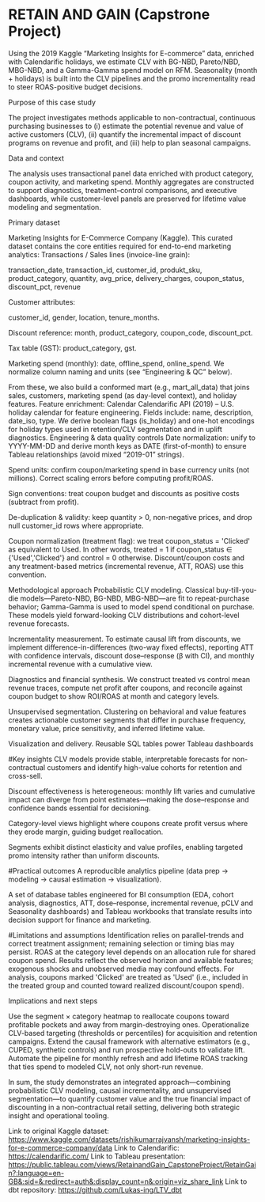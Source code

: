 # RETAIN AND GAIN (Capstrone Project)

Using the 2019 Kaggle “Marketing Insights for E-commerce” data, enriched with Calendarific holidays, we estimate CLV with BG-NBD, Pareto/NBD, MBG-NBD, and a Gamma-Gamma spend model on RFM. Seasonality (month + holidays) is built into the CLV pipelines and the promo incrementality read to steer ROAS-positive budget decisions.

Purpose of this case study

 The project investigates methods applicable to non-contractual, continuous purchasing businesses to (i) estimate the potential revenue and value of active customers (CLV), (ii) quantify the incremental impact of discount programs on revenue and profit, and (iii) help to plan seasonal campaigns.

Data and context

The analysis uses transactional panel data enriched with product category, coupon activity, and marketing spend. Monthly aggregates are constructed to support diagnostics, treatment–control comparisons, and executive dashboards, while customer-level panels are preserved for lifetime value modeling and segmentation.

Primary dataset

Marketing Insights for E-Commerce Company (Kaggle). This curated dataset contains the core entities required for end-to-end marketing analytics:
Transactions / Sales lines (invoice-line grain):

 transaction_date, transaction_id, customer_id, produkt_sku, product_category, quantity, avg_price, delivery_charges, coupon_status, discount_pct, revenue 

Customer attributes:

 customer_id, gender, location, tenure_months.

Discount reference:
 month, product_category, coupon_code, discount_pct.

Tax table (GST):
 product_category, gst.


Marketing spend (monthly):
 date, offline_spend, online_spend.
 We normalize column naming and units (see “Engineering & QC” below).


From these, we also build a conformed mart (e.g., mart_all_data) that joins sales, customers, marketing spend (as day-level context), and holiday features.
Feature enrichment: Calendar
Calendarific API (2019) – U.S. holiday calendar for feature engineering. Fields include:
name, description, date_iso, type.
 We derive boolean flags (is_holiday) and one-hot encodings for holiday types used in retention/CLV segmentation and in uplift diagnostics.
Engineering & data quality controls
Date normalization: unify to YYYY-MM-DD and derive month keys as DATE (first-of-month) to ensure Tableau relationships (avoid mixed “2019-01” strings).


Spend units: confirm coupon/marketing spend in base currency units (not millions). Correct scaling errors before computing profit/ROAS.


Sign conventions: treat coupon budget and discounts as positive costs (subtract from profit).


De-duplication & validity: keep quantity > 0, non-negative prices, and drop null customer_id rows where appropriate.

Coupon normalization (treatment flag): we treat coupon_status = 'Clicked' as equivalent to Used. In other words, treated = 1 if coupon_status ∈ {'Used','Clicked'} and control = 0 otherwise. Discount/coupon costs and any treatment-based metrics (incremental revenue, ATT, ROAS) use this convention.


Methodological approach
Probabilistic CLV modeling. Classical buy-till-you-die models—Pareto-NBD, BG-NBD, MBG-NBD—are fit to repeat-purchase behavior; Gamma-Gamma is used to model spend conditional on purchase. These models yield forward-looking CLV distributions and cohort-level revenue forecasts.

Incrementality measurement. To estimate causal lift from discounts, we implement difference-in-differences (two-way fixed effects), reporting ATT with confidence intervals, discount dose–response (β with CI), and monthly incremental revenue with a cumulative view.


Diagnostics and financial synthesis. We construct treated vs control mean revenue traces, compute net profit after coupons, and reconcile against coupon budget to show ROI/ROAS at month and category levels.


Unsupervised segmentation. Clustering on behavioral and value features creates actionable customer segments that differ in purchase frequency, monetary value, price sensitivity, and inferred lifetime value.


Visualization and delivery. Reusable SQL tables power Tableau dashboards


#Key insights 
CLV models provide stable, interpretable forecasts for non-contractual customers and identify high-value cohorts for retention and cross-sell.

Discount effectiveness is heterogeneous: monthly lift varies and cumulative impact can diverge from point estimates—making the dose–response and confidence bands essential for decisioning.

Category-level views highlight where coupons create profit versus where they erode margin, guiding budget reallocation.

Segments exhibit distinct elasticity and value profiles, enabling targeted promo intensity rather than uniform discounts.


#Practical outcomes
A reproducible analytics pipeline (data prep → modeling → causal estimation → visualization).

A set of database tables engineered for BI consumption (EDA, cohort analysis, diagnostics, ATT, dose–response, incremental revenue, pCLV and Seasonality dashboards) and Tableau workbooks that translate results into decision support for finance and marketing.


#Limitations and assumptions
Identification relies on parallel-trends and correct treatment assignment; remaining selection or timing bias may persist.
ROAS at the category level depends on an allocation rule for shared coupon spend.
Results reflect the observed horizon and available features; exogenous shocks and unobserved media may confound effects.
For analysis, coupons marked 'Clicked' are treated as 'Used' (i.e., included in the treated group and counted toward realized discount/coupon spend).


Implications and next steps

Use the segment × category heatmap to reallocate coupons toward profitable pockets and away from margin-destroying ones.
Operationalize CLV-based targeting (thresholds or percentiles) for acquisition and retention campaigns.
Extend the causal framework with alternative estimators (e.g., CUPED, synthetic controls) and run prospective hold-outs to validate lift.
Automate the pipeline for monthly refresh and add lifetime ROAS tracking that ties spend to modeled CLV, not only short-run revenue.

In sum, the study demonstrates an integrated approach—combining probabilistic CLV modeling, causal incrementality, and unsupervised segmentation—to quantify customer value and the true financial impact of discounting in a non-contractual retail setting, delivering both strategic insight and operational tooling.


Link to original Kaggle dataset: https://www.kaggle.com/datasets/rishikumarrajvansh/marketing-insights-for-e-commerce-company/data
Link to Calendarific: https://calendarific.com/
Link to Tableau presentation: https://public.tableau.com/views/RetainandGain_CapstoneProject/RetainGain?:language=en-GB&:sid=&:redirect=auth&:display_count=n&:origin=viz_share_link
Link to dbt repository: https://github.com/Lukas-ing/LTV_dbt
